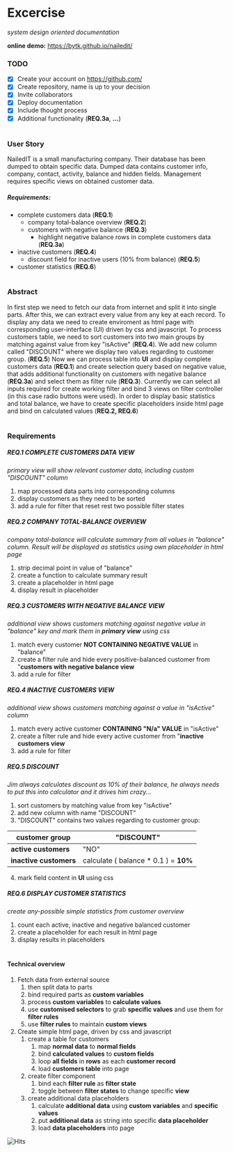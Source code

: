 
# Excercise 

*system design oriented documentation*

**online demo:** https://bytk.github.io/nailedit/ 

### TODO

- [x] Create your account on https://github.com/
- [x] Create repository, name is up to your decision
- [x] Invite collaborators
- [x] Deploy documentation
- [x] Include thought process
- [x] Additional functionality (**REQ.3a**, **...**)

#
### User Story

NailedIT is a small manufacturing company. Their database has been dumped to obtain specific data. Dumped data contains customer info, company, contact, activity, balance and hidden fields. 
Management requires specific views on obtained customer data.

##### Requirements:

- complete customers data (**REQ.1**)
  - company total-balance overview (**REQ.2**)
  - customers with negative balance (**REQ.3**)
  	- highlight negative balance rows in complete customers data  (**REQ.3a**)
- inactive customers (**REQ.4**)
  - discount field for inactive users (10% from balance) (**REQ.5**)
- customer statistics (**REQ.6**)
#
  
  
### Abstract

In first step we need to fetch our data from internet and split it into single parts. After this, we can extract every value from any key at each record. To display any data we need to create enviroment as html page with corresponding user-interface (UI) driven by css and javascript. To process customers table, we need to sort customers into two main groups by matching against value from key "isActive" (**REQ.4**). We add new column called "DISCOUNT" where we display two values regarding to customer group. (**REQ.5**) Now we can process table into **UI** and display complete customers data (**REQ.1**) and create selection query based on negative value, that adds additional functionality on customers with negative balance (**REQ.3a**) and select them as filter rule (**REQ.3**). Currently we can select all inputs required for create working filter and bind 3 views on filter controller (in this case radio buttons were used). In order to display basic statistics and total balance, we have to create specific placeholders inside html page and bind on calculated values (**REQ.2, REQ.6**)


#

### Requirements 
##### **REQ.1** COMPLETE CUSTOMERS DATA VIEW
*primary view will show relevant customer data, including custom "DISCOUNT" column*
1. map processed data parts into corresponding columns 
2. display customers as they need to be sorted
3. add a rule for filter that reset rest two possible filter states

##### **REQ.2** COMPANY TOTAL-BALANCE OVERVIEW
*company total-balance will calculate summary from all values in "balance" column. Result will be displayed as statistics using own placeholder in html page*
1. strip decimal point in value of "balance"
2. create a function to calculate summary result
3. create a placeholder in html page
4. display result in placeholder

##### **REQ.3** CUSTOMERS WITH NEGATIVE BALANCE VIEW
*additional view shows customers matching against negative value in "balance" key and mark them in **primary view** using css*
1. match every customer **NOT CONTAINING NEGATIVE VALUE** in "balance"
2. create a filter rule and hide every positive-balanced customer from "**customers with negative balance view**
3. add a rule for filter

##### **REQ.4** INACTIVE CUSTOMERS VIEW
*additional view shows customers matching against a value in "isActive" column*
1. match every active customer **CONTAINING "N/a" VALUE** in "isActive"
2. create a filter rule and hide every active customer from "**inactive customers view**
3. add a rule for filter

##### **REQ.5** DISCOUNT
*Jim always calculates discount as 10% of their balance, he always needs to put this into calculator and it drives him crazy...*
1. sort customers by matching value from key "isActive"
2. add new column with name "DISCOUNT"
3. "DISCOUNT" contains two values regarding to customer group:
    

customer group | "DISCOUNT"
------------ | -------------
**active customers** | "NO"
**inactive customers** | calculate ( balance * 0.1 ) = **10%**

4. mark field content in **UI** using css

##### **REQ.6** DISPLAY CUSTOMER STATISTICS
*create any-possible simple statistics from customer overview*
1. count each active, inactive and negative balanced customer
2. create a placeholder for each result in html page
3. display results in placeholders

#

#### Technical overview

1. Fetch data from external source
	1. then split data to parts
   	2. bind required parts as **custom variables**
    3. process **custom variables** to **calculate values**
   	4. use **customised selectors** to grab **specific values** and use them  for **filter rules**
   	5. use **filter rules** to maintain **custom views**
2. Create simple html page, driven by css and javascript
	1. create a table for customers
	   1. map **normal data** to **normal fields**
	   2. bind **calculated values** to **custom fields**
	   3. loop **all fields** in **rows** as each **customer record**
	   4. load **customers table** into page 
    2. create filter component
       1. bind each **filter rule** as **filter state**
       2. toggle between **filter states** to change specific **view** 
   3. create additional data placeholders
       1. calculate **additional data** using **custom variables** and **specific values**
       2. put **additional data** as string into specific **data placeholder**
       2. load **data placeholders** into page


















![Hits](https://hitcounter.pythonanywhere.com/count/tag.svg?url=https%3A%2F%2Fgithub.com%2Fbytk%2Fnailedit)
